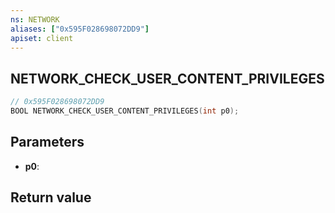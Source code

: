 ```yaml
---
ns: NETWORK
aliases: ["0x595F028698072DD9"]
apiset: client
---
```

## NETWORK_CHECK_USER_CONTENT_PRIVILEGES

```c
// 0x595F028698072DD9
BOOL NETWORK_CHECK_USER_CONTENT_PRIVILEGES(int p0);
```


## Parameters
* **p0**:

## Return value